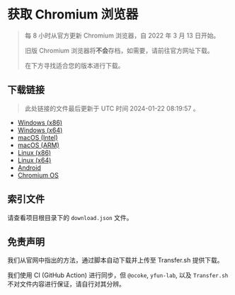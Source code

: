 # 获取 Chromium 浏览器

> 每 8 小时从官方更新 Chromium 浏览器，自 2022 年 3 月 13 日开始。
> 
> 旧版 Chromium 浏览器将**不会**存档，如需要，请前往官方网址下载。
>
> 在下方寻找适合您的版本进行下载。

## 下载链接

> 此处链接的文件最后更新于 UTC 时间 2024-01-22 08:19:57
。

- [Windows (x86)](https://transfer.sh/x6kIXUhrOa/Win.zip)
- [Windows (x64)](https://transfer.sh/M1KFrdIfgY/Win_x64.zip)
- [macOS (Intel)](https://transfer.sh/kVnynk2cgn/Mac.zip)
- [macOS (ARM)](https://transfer.sh/YvBinVGoXq/Mac_Arm.zip)
- [Linux (x86)](https://transfer.sh/oaA7xbHqee/Linux.zip)
- [Linux (x64)](https://transfer.sh/XL8Tt6cGYp/Linux_x64.zip)
- [Android](https://transfer.sh/f00w9pooGd/Android.zip)
- [Chromium OS](https://transfer.sh/ecT13iYrW9/Linux_ChromiumOS_Full.zip)

## 索引文件

请查看项目根目录下的 `download.json` 文件。

## 免责声明

我们从官网中指出的方法，通过脚本自动下载并上传至 Transfer.sh 提供下载。

我们使用 CI (GitHub Action) 进行同步，但 `@ocoke`, `yfun-lab`, 以及 `Transfer.sh` 不对文件内容进行保证，请自行对其分辨。
